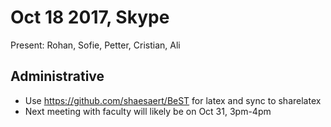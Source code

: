 # Oct 18 2017, Skype

Present: Rohan, Sofie, Petter, Cristian, Ali

## Administrative

 - Use https://github.com/shaesaert/BeST for latex and sync to sharelatex
 - Next meeting with faculty will likely be on Oct 31, 3pm-4pm
